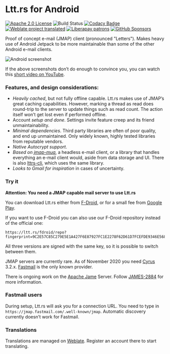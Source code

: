 # Ltt.rs for Android
[![Apache 2.0 License](https://img.shields.io/github/license/inputmice/lttrs-android?color=informational)](https://tldrlegal.com/license/apache-license-2.0-(apache-2.0))
![Build Status](https://github.com/inputmice/lttrs-android/actions/workflows/android.yml/badge.svg)
[![Codacy Badge](https://img.shields.io/codacy/grade/5eac6b045963462abc5ea7ee12998353?logo=codacy)](https://www.codacy.com/gh/iNPUTmice/lttrs-android/dashboard)
[![Weblate project translated](https://img.shields.io/weblate/progress/ltt-rs)](https://hosted.weblate.org/engage/ltt-rs/)
[![Liberapay patrons](https://img.shields.io/liberapay/patrons/inputmice?logo=liberapay&style=flat&color=informational)](https://liberapay.com/iNPUTmice)
[![GitHub Sponsors](https://img.shields.io/github/sponsors/inputmice?label=GitHub%20Sponsors)](https://github.com/sponsors/iNPUTmice/)


Proof of concept e-mail (JMAP) client (pronounced \"Letters\").
Makes heavy use of Android Jetpack to be more maintainable than some of the other Android e-mail clients.

![Android screenshot](https://gultsch.de/files/lttrs-android.png)

If the above screenshots don’t do enough to convince you, you can watch this
[short video on YouTube](https://www.youtube.com/watch?v=ArCuudFwJX4).

### Features, and design considerations:

* _Heavily cached_, but not fully offline capable. Ltt.rs makes use of JMAP’s great caching capabilities. However, marking a thread as read does round-trip to the server to update things such as read count. The action itself won’t get lost even if performed offline.
* Account _setup and done_. Settings invite feature creep and its friend unmaintainability.
* _Minimal dependencies_. Third party libraries are often of poor quality, and end up unmaintained. Only widely known, highly tested libraries from reputable vendors.
* _Native Autocrypt support_.
* _Based on [jmap-mua](https://github.com/iNPUTmice/jmap)_, a headless e-mail client, or a library that handles everything an e-mail client would, aside from data storage and UI. There is also [lttrs-cli](https://github.com/iNPUTmice/lttrs-cli), which uses the same library.
* _Looks to Gmail for inspiration_ in cases of uncertainty.

### Try it

**Attention: You need a JMAP capable mail server to use Ltt.rs**

You can download Ltt.rs either from [F-Droid](https://f-droid.org/en/packages/rs.ltt.android), or
for a small fee from [Google Play](https://play.google.com/store/apps/details?id=rs.ltt.android).

If you want to use F-Droid you can also use our F-Droid repository instead of
the official one:
```
https://ltt.rs/fdroid/repo?fingerprint=9C2E57C85C279E5E1A427F6E87927FC1E2278F62D61D7FCEFDE9346E568CCF86
```

All three versions are signed with the same key, so it is possible to switch between them.

JMAP servers are currently rare. As of November 2020 you need 
[Cyrus](https://github.com/cyrusimap/cyrus-imapd) 3.2.x.
[Fastmail](https://www.fastmail.com/) is the only known provider.

There is ongoing work on the [Apache Jame](https://james.apache.org/) Server. Follow [JAMES-2884](https://issues.apache.org/jira/browse/JAMES-2884) for more information.

### Fastmail users
During setup, Ltt.rs will ask you for a connection URL.
You need to type in `https://jmap.fastmail.com/.well-known/jmap`.
Automatic discovery currently doesn’t work for Fastmail.

### Translations
Translations are managed on [Weblate](https://hosted.weblate.org/projects/ltt-rs/).
Register an account there to start translating.
